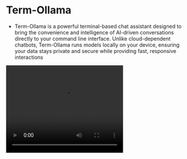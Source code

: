 # Term-Ollama

  * Term-Ollama is a powerful terminal-based chat assistant designed to bring the convenience and intelligence of AI-driven conversations directly to your command line interface. Unlike cloud-dependent chatbots, Term-Ollama runs models locally on your device, ensuring your data stays private and secure while providing fast, responsive interactions


<video width="320" height="240" controls>
  <source src="media/term-ollama.webm" type="video/webm">
  Your browser does not support the video tag.
</video>
